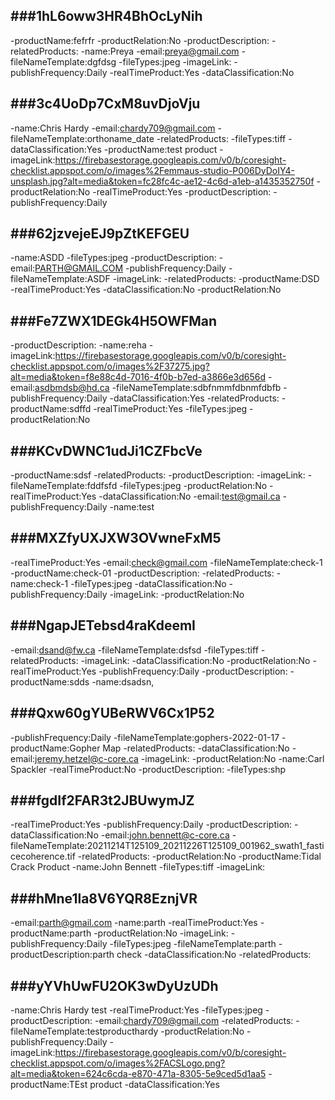 ###1hL6oww3HR4BhOcLyNih
--------------------------------------
-productName:fefrfr
-productRelation:No
-productDescription:
-relatedProducts:
-name:Preya
-email:preya@gmail.com
-fileNameTemplate:dgfdsg
-fileTypes:jpeg
-imageLink:
-publishFrequency:Daily
-realTimeProduct:Yes
-dataClassification:No

###3c4UoDp7CxM8uvDjoVju
--------------------------------------
-name:Chris Hardy
-email:chardy709@gmail.com
-fileNameTemplate:orthoname_date
-relatedProducts:
-fileTypes:tiff
-dataClassification:Yes
-productName:test product
-imageLink:https://firebasestorage.googleapis.com/v0/b/coresight-checklist.appspot.com/o/images%2Femmaus-studio-P006DyDoIY4-unsplash.jpg?alt=media&token=fc28fc4c-ae12-4c6d-a1eb-a1435352750f
-productRelation:No
-realTimeProduct:Yes
-productDescription:
-publishFrequency:Daily

###62jzvejeEJ9pZtKEFGEU
--------------------------------------
-name:ASDD
-fileTypes:jpeg
-productDescription:
-email:PARTH@GMAIL.COM
-publishFrequency:Daily
-fileNameTemplate:ASDF
-imageLink:
-relatedProducts:
-productName:DSD
-realTimeProduct:Yes
-dataClassification:No
-productRelation:No

###Fe7ZWX1DEGk4H5OWFMan
--------------------------------------
-productDescription:
-name:reha
-imageLink:https://firebasestorage.googleapis.com/v0/b/coresight-checklist.appspot.com/o/images%2F37275.jpg?alt=media&token=f8e88c4d-7016-4f0b-b7ed-a3866e3d656d
-email:asdbmdsb@hd.ca
-fileNameTemplate:sdbfnmmfdbnmfdbfb
-publishFrequency:Daily
-dataClassification:Yes
-relatedProducts:
-productName:sdffd
-realTimeProduct:Yes
-fileTypes:jpeg
-productRelation:No

###KCvDWNC1udJi1CZFbcVe
--------------------------------------
-productName:sdsf
-relatedProducts:
-productDescription:
-imageLink:
-fileNameTemplate:fddfsfd
-fileTypes:jpeg
-productRelation:No
-realTimeProduct:Yes
-dataClassification:No
-email:test@gmail.ca
-publishFrequency:Daily
-name:test

###MXZfyUXJXW3OVwneFxM5
--------------------------------------
-realTimeProduct:Yes
-email:check@gmail.com
-fileNameTemplate:check-1
-productName:check-01
-productDescription:
-relatedProducts:
-name:check-1
-fileTypes:jpeg
-dataClassification:No
-publishFrequency:Daily
-imageLink:
-productRelation:No

###NgapJETebsd4raKdeemI
--------------------------------------
-email:dsand@fw.ca
-fileNameTemplate:dsfsd
-fileTypes:tiff
-relatedProducts:
-imageLink:
-dataClassification:No
-productRelation:No
-realTimeProduct:Yes
-publishFrequency:Daily
-productDescription:
-productName:sdds
-name:dsadsn,

###Qxw60gYUBeRWV6Cx1P52
--------------------------------------
-publishFrequency:Daily
-fileNameTemplate:gophers-2022-01-17
-productName:Gopher Map
-relatedProducts:
-dataClassification:No
-email:jeremy.hetzel@c-core.ca
-imageLink:
-productRelation:No
-name:Carl Spackler
-realTimeProduct:No
-productDescription:
-fileTypes:shp

###fgdIf2FAR3t2JBUwymJZ
--------------------------------------
-realTimeProduct:Yes
-publishFrequency:Daily
-productDescription:
-dataClassification:No
-email:john.bennett@c-core.ca
-fileNameTemplate:20211214T125109_20211226T125109_001962_swath1_fasticecoherence.tif
-relatedProducts:
-productRelation:No
-productName:Tidal Crack Product
-name:John Bennett
-fileTypes:tiff
-imageLink:

###hMne1la8V6YQR8EznjVR
--------------------------------------
-email:parth@gmail.com
-name:parth
-realTimeProduct:Yes
-productName:parth
-productRelation:No
-imageLink:
-publishFrequency:Daily
-fileTypes:jpeg
-fileNameTemplate:parth
-productDescription:parth check
-dataClassification:No
-relatedProducts:

###yYVhUwFU2OK3wDyUzUDh
--------------------------------------
-name:Chris Hardy test
-realTimeProduct:Yes
-fileTypes:jpeg
-productDescription:
-email:chardy709@gmail.com
-relatedProducts:
-fileNameTemplate:testproducthardy
-productRelation:No
-publishFrequency:Daily
-imageLink:https://firebasestorage.googleapis.com/v0/b/coresight-checklist.appspot.com/o/images%2FACSLogo.png?alt=media&token=624c6cda-e870-471a-8305-5e9ced5d1aa5
-productName:TEst product 
-dataClassification:Yes

